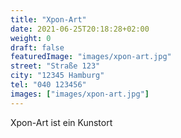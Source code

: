 ```yaml
---
title: "Xpon-Art"
date: 2021-06-25T20:18:28+02:00
weight: 0
draft: false
featuredImage: "images/xpon-art.jpg"
street: "Straße 123"
city: "12345 Hamburg"
tel: "040 123456"
images: ["images/xpon-art.jpg"]
---
```


Xpon-Art ist ein Kunstort
